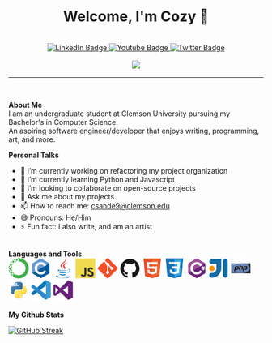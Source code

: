 <div id= "title" align="center">
  <h1>Welcome, I'm Cozy 👋</h1>
</div>
<br>

<div id="buttons" align="center">
  <a href="https://www.linkedin.com/in/chris-sanders-jr">
    <img src="https://img.shields.io/badge/LinkedIn-blue?style=for-the-badge&logo=linkedin&logoColor=white" alt="LinkedIn Badge"/>
  </a>
  <a href="your-youtube-URL">
    <img src="https://img.shields.io/badge/YouTube-red?style=for-the-badge&logo=youtube&logoColor=white" alt="Youtube Badge"/>
  </a>
  <a href="your-twitter-URL">
    <img src="https://img.shields.io/badge/Twitter-blue?style=for-the-badge&logo=twitter&logoColor=white" alt="Twitter Badge"/>
  </a>
</div>
<div id ="visitors" align="center">
  <img src="https://komarev.com/ghpvc/?username=chris-cozy&style=flat-square&color=blue" alt=""/><br>
</div>

<!---<br>![visitors](https://visitor-badge.glitch.me/badge?page_id=${chris-cozy})<br>--->

<div id="header" align="center">
  <img src="https://media.giphy.com/media/4NvtQaVwUb4t0bYNY5/giphy.gif" width="500"/>
</div>

<hr>
<br>

<b>About Me </b> <br>
I am an undergraduate student at Clemson University pursuing my Bachelor's in Computer Science. <br>
An aspiring software engineer/developer that enjoys writing, programming, art, and more.<br>

<b>Personal Talks</b> <br>
- 🔭 I’m currently working on refactoring my project organization <br>
- 🌱 I’m currently learning Python and Javascript <br>
- 👯 I’m looking to collaborate on open-source projects <br>
- 💬 Ask me about my projects <br>
- 📫 How to reach me: csande9@clemson.edu <br>
- 😄 Pronouns: He/Him <br>
- ⚡ Fun fact: I also write, and am an artist <br>
<!-- - 🤔 I’m looking for help with ... <br> -->

<br>
<b>Languages and Tools</b>
<div id ="badges">
  <img src="https://github.com/devicons/devicon/blob/master/icons/anaconda/anaconda-original.svg" title="Anaconda" alt="Anaconda" width="40" height="40">
  <img src="https://github.com/devicons/devicon/blob/master/icons/c/c-original.svg" title="C" alt="C" width="40" height="40">
  <img src="https://github.com/devicons/devicon/blob/master/icons/java/java-original.svg" title="Java" alt="Java" width="40" height="40">
  <img src="https://github.com/devicons/devicon/blob/master/icons/javascript/javascript-original.svg" title="Javascript" alt="Javascript" width="40" height="40">
  <img src="https://github.com/devicons/devicon/blob/master/icons/git/git-original.svg" title="Git" alt="Git" width="40" height="40">
  <img src="https://github.com/devicons/devicon/blob/master/icons/github/github-original.svg" title="Github" alt="Github" width="40" height="40">
  <img src="https://github.com/devicons/devicon/blob/master/icons/html5/html5-original.svg" title="HTML5" alt="HTML5" width="40" height="40">
  <img src="https://github.com/devicons/devicon/blob/master/icons/css3/css3-original.svg" title="CSS3" alt="CSS3" width="40" height="40">
  <img src="https://github.com/devicons/devicon/blob/master/icons/csharp/csharp-original.svg" title="C#" alt="C#" width="40" height="40">
  <img src="https://github.com/devicons/devicon/blob/master/icons/intellij/intellij-original.svg" title="intelliJ" alt="intelliJ" width="40" height="40">
  <img src="https://github.com/devicons/devicon/blob/master/icons/php/php-original.svg" title="PHP" alt="PHP" width="40" height="40">
  <img src="https://github.com/devicons/devicon/blob/master/icons/python/python-original.svg" title="Python" alt="Python" width="40" height="40">
  <img src="https://github.com/devicons/devicon/blob/master/icons/vscode/vscode-original.svg" title="VScode" alt="VScode" width="40" height="40">
  <img src="https://github.com/devicons/devicon/blob/master/icons/visualstudio/visualstudio-plain.svg" title="VS" alt="VS" width="40" height="40">
</div>
<br>
<b> My Github Stats</b><br>

[![GitHub Streak](http://github-readme-streak-stats.herokuapp.com?user=chris-cozy&theme=dark&background=000000)](https://git.io/streak-stats)

<br>
<!---
<img height="180em" src="https://github-readme-stats.vercel.app/api?username=chris-cozy&show_icons=true&hide_border=true&&count_private=true&include_all_commits=true" />
--->
<!--
**chris-cozy/chris-cozy** is a ✨ _special_ ✨ repository because its `README.md` (this file) appears on your GitHub profile.
-->
